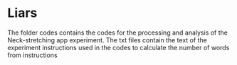 # Liars
The folder codes contains the codes for the processing and analysis of the Neck-stretching app experiment.
The txt files contain the text of the experiment instructions used in the codes to calculate the number of words from instructions
